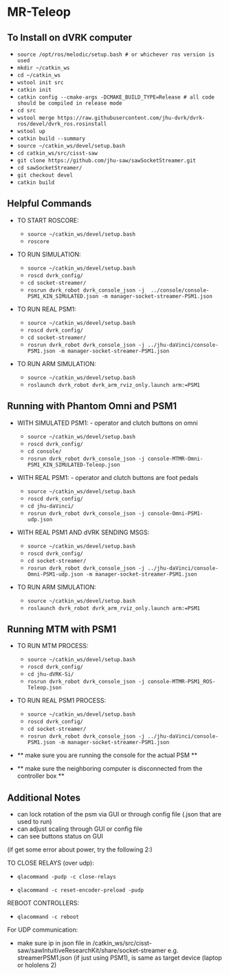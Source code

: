 # MR-Teleop

## To Install on dVRK computer
- `source /opt/ros/melodic/setup.bash # or whichever ros version is used`
- `mkdir ~/catkin_ws`             
- `cd ~/catkin_ws`                  
- `wstool init src`                    
- `catkin init`
- `catkin config --cmake-args -DCMAKE_BUILD_TYPE=Release # all code should be compiled in release mode`
- `cd src`
- `wstool merge https://raw.githubusercontent.com/jhu-dvrk/dvrk-ros/devel/dvrk_ros.rosinstall`
- `wstool up`
- `catkin build --summary`
- `source ~/catkin_ws/devel/setup.bash`
- `cd catkin_ws/src/cisst-saw`
- `git clone https://github.com/jhu-saw/sawSocketStreamer.git`
- `cd sawSocketStreamer/`
- `git checkout devel`
- `catkin build`

## Helpful Commands
- TO START ROSCORE:
  - `source ~/catkin_ws/devel/setup.bash`
  - `roscore`

- TO RUN SIMULATION:    
  - `source ~/catkin_ws/devel/setup.bash`
  - `roscd dvrk_config/`
  - `cd socket-streamer/`
  - `rosrun dvrk_robot dvrk_console_json -j  ../console/console-PSM1_KIN_SIMULATED.json -m manager-socket-streamer-PSM1.json`

- TO RUN REAL PSM1:    
  - `source ~/catkin_ws/devel/setup.bash`
  - `roscd dvrk_config/`
  - `cd socket-streamer/`
  - `rosrun dvrk_robot dvrk_console_json -j ../jhu-daVinci/console-PSM1.json -m manager-socket-streamer-PSM1.json`

- TO RUN ARM SIMULATION:
  - `source ~/catkin_ws/devel/setup.bash`
  - `roslaunch dvrk_robot dvrk_arm_rviz_only.launch arm:=PSM1`


## Running with Phantom Omni and PSM1

- WITH SIMULATED PSM1:    - operator and clutch buttons on omni
  - `source ~/catkin_ws/devel/setup.bash`
  - `roscd dvrk_config/`
  - `cd console/`
  - `rosrun dvrk_robot dvrk_console_json -j console-MTMR-Omni-PSM1_KIN_SIMULATED-Teleop.json`

- WITH REAL PSM1:    - operator and clutch buttons are foot pedals
  - `source ~/catkin_ws/devel/setup.bash`
  - `roscd dvrk_config/`
  - `cd jhu-daVinci/`
  - `rosrun dvrk_robot dvrk_console_json -j console-Omni-PSM1-udp.json`

- WITH REAL PSM1 AND dVRK SENDING MSGS:
  - `source ~/catkin_ws/devel/setup.bash`
  - `roscd dvrk_config/`
  - `cd socket-streamer/`
  - `rosrun dvrk_robot dvrk_console_json -j ../jhu-daVinci/console-Omni-PSM1-udp.json -m manager-socket-streamer-PSM1.json`

- TO RUN ARM SIMULATION:
  - `source ~/catkin_ws/devel/setup.bash`
  - `roslaunch dvrk_robot dvrk_arm_rviz_only.launch arm:=PSM1`

## Running MTM with PSM1

- TO RUN MTM PROCESS:
  - `source ~/catkin_ws/devel/setup.bash`
  - `roscd dvrk_config/`
  - `cd jhu-dVRK-Si/`
  - `rosrun dvrk_robot dvrk_console_json -j console-MTMR-PSM1_ROS-Teleop.json`

- TO RUN REAL PSM1 PROCESS:
  - `source ~/catkin_ws/devel/setup.bash`
  - `roscd dvrk_config/`
  - `cd socket-streamer/`
  - `rosrun dvrk_robot dvrk_console_json -j ../jhu-daVinci/console-PSM1.json -m manager-socket-streamer-PSM1.json`

- ** make sure you are running the console for the actual PSM **
- ** make sure the neighboring computer is disconnected from the controller box **

## Additional Notes
- can lock rotation of the psm via GUI or through config file (.json that are used to run)
- can adjust scaling through GUI or config file
- can see buttons status on GUI

(if get some error about power, try the following 2:)

TO CLOSE RELAYS (over udp):
- `qlacommand -pudp -c close-relays`

- `qlacommand -c reset-encoder-preload -pudp`


REBOOT CONTROLLERS:
- `qlacommand -c reboot`


For UDP communication:
- make sure ip in json file in /catkin_ws/src/cisst-saw/sawIntuitiveResearchKit/share/socket-streamer e.g. streamerPSM1.json (if just using PSM1), is same as target device (laptop or hololens 2)





